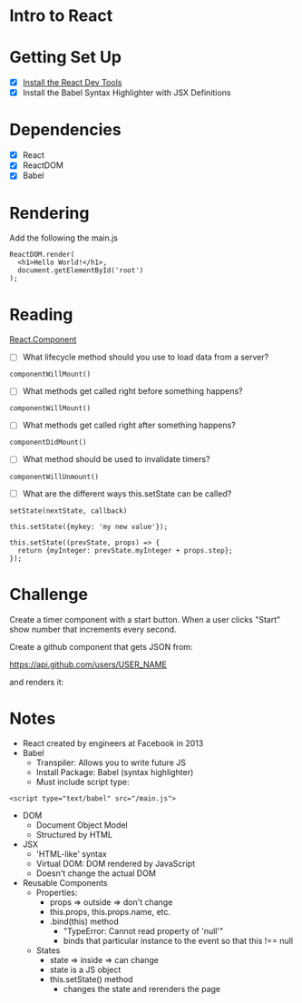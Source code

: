 # Intro to React

# Getting Set Up

- [x] [Install the React Dev Tools](https://chrome.google.com/webstore/detail/react-developer-tools/fmkadmapgofadopljbjfkapdkoienihi/related)
- [x] Install the Babel Syntax Highlighter with JSX Definitions

# Dependencies

- [x] React
- [x] ReactDOM
- [x] Babel

# Rendering

Add the following the main.js

```
ReactDOM.render(
  <h1>Hello World!</h1>,
  document.getElementById('root')
);
```

# Reading

[React.Component](https://facebook.github.io/react/docs/react-component.html)
- [ ] What lifecycle method should you use to load data from a server?
```
componentWillMount()
```

- [ ] What methods get called right before something happens?
```
componentWillMount()
```

- [ ] What methods get called right after something happens?
```
componentDidMount()

```

- [ ] What method should be used to invalidate timers?
```
componentWillUnmount()
```

- [ ] What are the different ways this.setState can be called?
```
setState(nextState, callback)
```
```
this.setState({mykey: 'my new value'});
```
```
this.setState((prevState, props) => {
  return {myInteger: prevState.myInteger + props.step};
});
```

# Challenge

Create a timer component with a start button.
When a user clicks "Start" show number that increments every second.

<Timer />

Create a github component that gets JSON from:

https://api.github.com/users/USER_NAME

and renders it:

<Github profile="USER_NAME" />

# Notes

- React created by engineers at Facebook in 2013
- Babel
    - Transpiler: Allows you to write future JS
    - Install Package: Babel (syntax highlighter)
    - Must include script type: 
```
<script type="text/babel" src="/main.js">
```
- DOM
    - Document Object Model
    - Structured by HTML
- JSX
    - 'HTML-like' syntax
    - Virtual DOM: DOM rendered by JavaScript
    - Doesn't change the actual DOM
- Reusable Components 
    - Properties:
        - props => outside => don't change
        - this.props, this.props.name, etc. 
        - .bind(this) method
            - "TypeError: Cannot read property of 'null'"
            - binds that particular instance to the event so that this !== null
    - States
        - state => inside => can change
        - state is a JS object
        - this.setState() method
            - changes the state and rerenders the page


